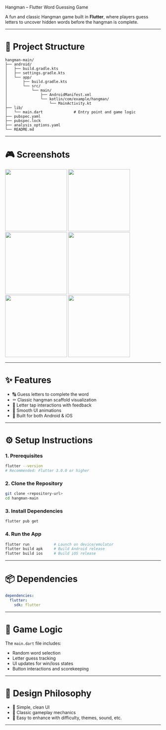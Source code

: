 Hangman – Flutter Word Guessing Game

A fun and classic Hangman game built in **Flutter**, where players guess letters to uncover hidden words before the hangman is complete.

---

# 📁 Project Structure

```
hangman-main/
├── android/
│   ├── build.gradle.kts
│   ├── settings.gradle.kts
│   └── app/
│       ├── build.gradle.kts
│       └── src/
│           └── main/
│               ├── AndroidManifest.xml
│               └── kotlin/com/example/hangman/
│                   └── MainActivity.kt
├── lib/
│   └── main.dart              # Entry point and game logic
├── pubspec.yaml
├── pubspec.lock
├── analysis_options.yaml
└── README.md
```

---

# 🎮 Screenshots

<p float="left"> <img src="https://github.com/user-attachments/assets/dc8784db-37e2-4015-b608-233abe79babf" width="200" /> <img src="https://github.com/user-attachments/assets/0f7b13de-0397-4bdd-87bf-1d45c05ffc7f" width="200" /> <img src="https://github.com/user-attachments/assets/4459e4a4-2650-4919-ad84-6ff7cb7c4c0e" width="200" /> <img src="https://github.com/user-attachments/assets/0a10223f-2077-4f76-9502-3d1e9a796a12" width="200" /> <img src="https://github.com/user-attachments/assets/7ef8bcae-b5a8-4088-97e6-db7249f8ab39" width="200" /> <img src="https://github.com/user-attachments/assets/2daf1de2-e478-4ab6-9a07-cd9489b45c5f" width="200" /> </p>

</p>

---

# ✨ Features

* 🔠 Guess letters to complete the word
* ⚰️ Classic hangman scaffold visualization
* 🎯 Letter tap interactions with feedback
* 🚀 Smooth UI animations
* 📱 Built for both Android & iOS

---

# ⚙️ Setup Instructions

### 1. Prerequisites

```bash
flutter --version
# Recommended: Flutter 3.0.0 or higher
```

### 2. Clone the Repository

```bash
git clone <repository-url>
cd hangman-main
```

### 3. Install Dependencies

```bash
flutter pub get
```

### 4. Run the App

```bash
flutter run           # Launch on device/emulator
flutter build apk     # Build Android release
flutter build ios     # Build iOS release
```

---

# 📦 Dependencies

```yaml
dependencies:
  flutter:
    sdk: flutter
```

---

# 🧠 Game Logic

The `main.dart` file includes:

* Random word selection
* Letter guess tracking
* UI updates for win/loss states
* Button interactions and scorekeeping

---

# 🧱 Design Philosophy

* 🧩 Simple, clean UI
* 🎉 Classic gameplay mechanics
* 🔁 Easy to enhance with difficulty, themes, sound, etc.

---

